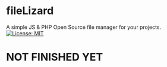 # fileLizard
A simple JS & PHP Open Source file manager for your projects.
[![License: MIT](https://img.shields.io/badge/License-MIT-yellow.svg)](/LICENSE)




<h1>NOT FINISHED YET</h1>
